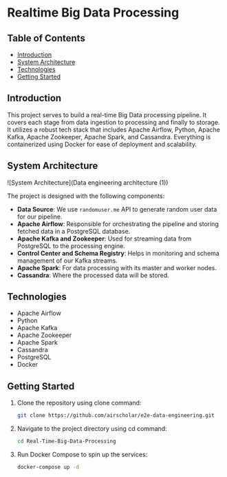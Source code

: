 # Realtime Big Data Processing 

## Table of Contents
- [Introduction](#introduction)
- [System Architecture](#system-architecture)
- [Technologies](#technologies)
- [Getting Started](#getting-started)

## Introduction

This project serves to build a real-time Big Data processing pipeline. It covers each stage from data ingestion to processing and finally to storage. It utilizes a robust tech stack that includes Apache Airflow, Python, Apache Kafka, Apache Zookeeper, Apache Spark, and Cassandra. Everything is containerized using Docker for ease of deployment and scalability.

## System Architecture

![System Architecture](Data engineering architecture (1))

The project is designed with the following components:

- **Data Source**: We use `randomuser.me` API to generate random user data for our pipeline.
- **Apache Airflow**: Responsible for orchestrating the pipeline and storing fetched data in a PostgreSQL database.
- **Apache Kafka and Zookeeper**: Used for streaming data from PostgreSQL to the processing engine.
- **Control Center and Schema Registry**: Helps in monitoring and schema management of our Kafka streams.
- **Apache Spark**: For data processing with its master and worker nodes.
- **Cassandra**: Where the processed data will be stored.

## Technologies

- Apache Airflow
- Python
- Apache Kafka
- Apache Zookeeper
- Apache Spark
- Cassandra
- PostgreSQL
- Docker

## Getting Started

1. Clone the repository using clone command:
    ```bash
    git clone https://github.com/airscholar/e2e-data-engineering.git
    ```

2. Navigate to the project directory using cd command:
    ```bash
    cd Real-Time-Big-Data-Processing
    ```

3. Run Docker Compose to spin up the services:
    ```bash
    docker-compose up -d
    ```

